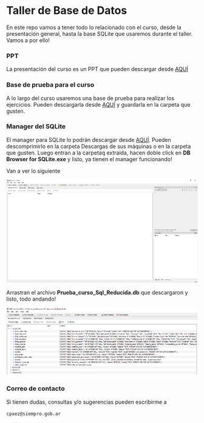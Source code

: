 # Taller de Base de Datos
En este repo vamos a tener todo lo relacionado con el curso, desde la presentación general, hasta la base SQLite que usaremos durante el taller. Vamos a por ello!


### PPT
La presentación del curso es un PPT que pueden descargar desde
[AQUÍ](https://github.com/SIEMPROpaez/tallerBBDD/blob/b2d63b55526d671543b98ee9b3419be1c51a308b/ppt/Curso%20introducci%C3%B3n%20base%20de%20datos.pptx)


### Base de prueba para el curso
A lo largo del curso usaremos una base de prueba para realizar los ejercicios. Pueden descargarla desde [AQUÍ](https://github.com/SIEMPROpaez/tallerBBDD/blob/e6755ff8f47f1aa6b4103a94aa9665a490580bfc/base/Prueba_curso_Sql_Reducida.db) y guardarla en la carpeta que gusten.


### Manager del SQLite
El manager para SQLite lo podrán descargar desde [AQUÍ](https://download.sqlitebrowser.org/DB.Browser.for.SQLite-v3.13.0-win64.zip). Pueden descomprimirlo en la carpeta Descargas de sus máquinas o en la carpeta que gusten. Luego entran a la carpetaq extraída, hacen doble click en **DB Browser for SQLite.exe** y listo, ya tienen el manager funcionando! 

Van a ver lo siguiente

<img src="imagenes/dbbrowserforsqlite.png" alt="drawing" style="width:600px;"/>

Arrastran el archivo **Prueba_curso_Sql_Reducida.db** que descargaron y listo, todo andando!

<img src="imagenes/basecargada.png" alt="drawing" style="width:600px;"/>


### Correo de contacto
Si tienen dudas, consultas y/o sugerencias pueden escribirme a 

```
cpaez@siempro.gob.ar
```
